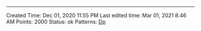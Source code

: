 ---
Created Time: Dec 01, 2020 11:55 PM
Last edited time: Mar 01, 2021 8:46 AM
Points: 2000
Status: ok
Patterns: [Dp](Dp.md)